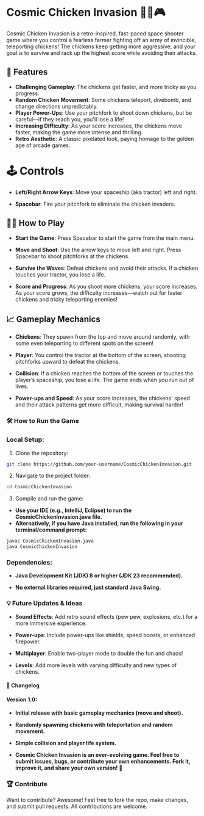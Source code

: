 # Cosmic Chicken Invasion 🚀🐔🎮

Cosmic Chicken Invasion is a retro-inspired, fast-paced space shooter game where you control a fearless farmer fighting off an army of invincible, teleporting chickens! The chickens keep getting more aggressive, and your goal is to survive and rack up the highest score while avoiding their attacks.

## 🚀 Features

- **Challenging Gameplay**: The chickens get faster, and more tricky as you progress.
- **Random Chicken Movement**: Some chickens teleport, divebomb, and change directions unpredictably.
- **Player Power-Ups**: Use your pitchfork to shoot down chickens, but be careful—if they reach you, you'll lose a life!
- **Increasing Difficulty**: As your score increases, the chickens move faster, making the game more intense and thrilling.
- **Retro Aesthetic**: A classic pixelated look, paying homage to the golden age of arcade games.

# 🕹️ Controls
- **Left/Right Arrow Keys**: Move your spaceship (aka tractor) left and right.

- **Spacebar**: Fire your pitchfork to eliminate the chicken invaders.

## 🧑‍🌾 How to Play
- **Start the Game**: Press Spacebar to start the game from the main menu.

- **Move and Shoot**: Use the arrow keys to move left and right. Press Spacebar to shoot pitchforks at the chickens.

- **Survive the Waves**: Defeat chickens and avoid their attacks. If a chicken touches your tractor, you lose a life.

- **Score and Progress**: As you shoot more chickens, your score increases. As your score grows, the difficulty increases—watch out for faster chickens and tricky teleporting enemies!

## 📈 Gameplay Mechanics
- **Chickens**: They spawn from the top and move around randomly, with some even teleporting to different spots on the screen!

- **Player**: You control the tractor at the bottom of the screen, shooting pitchforks upward to defeat the chickens.

- **Collision**: If a chicken reaches the bottom of the screen or touches the player’s spaceship, you lose a life. The game ends when you run out of lives.

- **Power-ups and Speed**: As your score increases, the chickens' speed and their attack patterns get more difficult, making survival harder!

### 🛠️ How to Run the Game
### Local Setup:
1. Clone the repository:

```bash
git clone https://github.com/your-username/CosmicChickenInvasion.git

```
2. Navigate to the project folder:
```bash
cd CosmicChickenInvasion
```
3. Compile and run the game:

- **Use your IDE (e.g., IntelliJ, Eclipse) to run the CosmicChickenInvasion.java file.**
- **Alternatively, if you have Java installed, run the following in your terminal/command prompt:**

```bash
javac CosmicChickenInvasion.java
java CosmicChickenInvasion
```
### Dependencies:

- **Java Development Kit (JDK) 8 or higher (JDK 23 recommended).**

- **No external libraries required, just standard Java Swing.**

### 💡 Future Updates & Ideas
- **Sound Effects**: Add retro sound effects (pew pew, explosions, etc.) for a more immersive experience.

- **Power-ups**: Include power-ups like shields, speed boosts, or enhanced firepower.

- **Multiplayer**: Enable two-player mode to double the fun and chaos!

- **Levels**: Add more levels with varying difficulty and new types of chickens.


#### 📅 Changelog
#### Version 1.0:
- **Initial release with basic gameplay mechanics (move and shoot).**

- **Randomly spawning chickens with teleportation and random movement.**

- **Simple collision and player life system.**

- **Cosmic Chicken Invasion is an ever-evolving game. Feel free to submit issues, bugs, or contribute your own enhancements. Fork it, improve it, and share your own version! 🚀**

### 🏆 Contribute
Want to contribute? Awesome! Feel free to fork the repo, make changes, and submit pull requests. All contributions are welcome.

